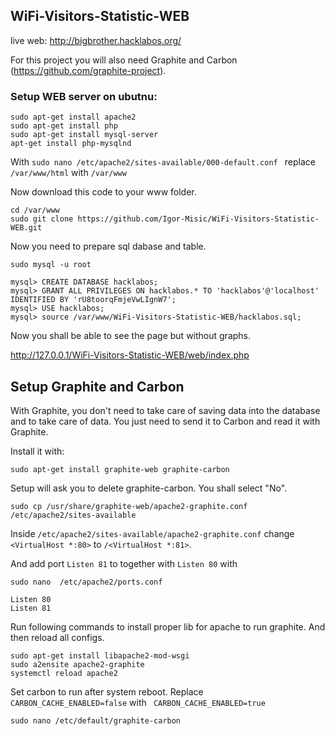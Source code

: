 ## WiFi-Visitors-Statistic-WEB
live web: http://bigbrother.hacklabos.org/

For this project you will also need Graphite and Carbon (https://github.com/graphite-project).

### Setup WEB server on ubutnu:

```
sudo apt-get install apache2
sudo apt-get install php
sudo apt-get install mysql-server
apt-get install php-mysqlnd
```
With `sudo nano /etc/apache2/sites-available/000-default.conf ` replace `/var/www/html` with `/var/www`

Now download this code to your www folder.

```
cd /var/www
sudo git clone https://github.com/Igor-Misic/WiFi-Visitors-Statistic-WEB.git
```

Now you need to prepare sql dabase and table.

```
sudo mysql -u root
```

```
mysql> CREATE DATABASE hacklabos;
mysql> GRANT ALL PRIVILEGES ON hacklabos.* TO 'hacklabos'@'localhost' IDENTIFIED BY 'rU8toorqFmjeVwLIgnW7';
mysql> USE hacklabos;
mysql> source /var/www/WiFi-Visitors-Statistic-WEB/hacklabos.sql;
```

Now you shall be able to see the page but without graphs.

http://127.0.0.1/WiFi-Visitors-Statistic-WEB/web/index.php

## Setup Graphite and Carbon
With Graphite, you don't need to take care of saving data into the database and to take care of data. You just need to send it to Carbon and read it with Graphite.

Install it with:


```
sudo apt-get install graphite-web graphite-carbon

```
Setup will ask you to delete graphite-carbon. You shall select "No". 

```
sudo cp /usr/share/graphite-web/apache2-graphite.conf /etc/apache2/sites-available
```

Inside  `/etc/apache2/sites-available/apache2-graphite.conf` change `<VirtualHost *:80>` to `/<VirtualHost *:81>`.

And add port `Listen 81` to together with `Listen 80` with 

`sudo nano  /etc/apache2/ports.conf `

```
Listen 80
Listen 81

```
Run following commands to install proper lib for apache to run graphite. And then reload all configs.

```
sudo apt-get install libapache2-mod-wsgi
sudo a2ensite apache2-graphite
systemctl reload apache2
```

Set carbon to run after system reboot. Replace ` CARBON_CACHE_ENABLED=false` with ` CARBON_CACHE_ENABLED=true`

```
sudo nano /etc/default/graphite-carbon
```




